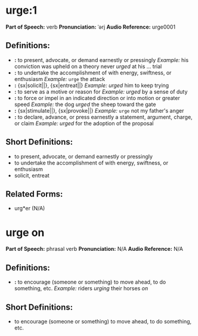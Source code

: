 # urge:1

**Part of Speech:** verb
**Pronunciation:** ˈərj
**Audio Reference:** urge0001

## Definitions:
- **:** to present, advocate, or demand earnestly or pressingly 
  *Example:* his conviction was upheld on a theory never *urged* at his … trial
- **:** to undertake the accomplishment of with energy, swiftness, or enthusiasm 
  *Example:* `urge` the attack
- **:** {sx|solicit||}, {sx|entreat||} 
  *Example:* *urged* him to keep trying
- **:** to serve as a motive or reason for 
  *Example:* *urged* by a sense of duty
- **:** to force or impel in an indicated direction or into motion or greater speed 
  *Example:* the dog *urged* the sheep toward the gate
- **:** {sx|stimulate||}, {sx|provoke||} 
  *Example:* `urge` not my father's anger
- **:** to declare, advance, or press earnestly a statement, argument, charge, or claim 
  *Example:* *urged* for the adoption of the proposal

## Short Definitions:
- to present, advocate, or demand earnestly or pressingly
- to undertake the accomplishment of with energy, swiftness, or enthusiasm
- solicit, entreat

## Related Forms:
- urg*er (N/A)
# urge on

**Part of Speech:** phrasal verb
**Pronunciation:** N/A
**Audio Reference:** N/A

## Definitions:
- **:** to encourage (someone or something) to move ahead, to do something, etc. 
  *Example:* riders *urging* their horses *on*

## Short Definitions:
- to encourage (someone or something) to move ahead, to do something, etc.
